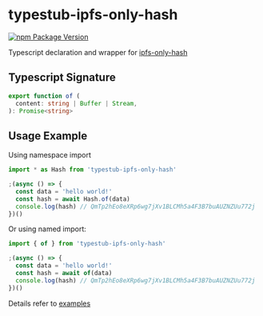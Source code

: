 # typestub-ipfs-only-hash
[![npm Package Version](https://img.shields.io/npm/v/typestub-ipfs-only-hash.svg?maxAge=2592000)](https://www.npmjs.com/package/typestub-ipfs-only-hash)

Typescript declaration and wrapper for [ipfs-only-hash](https://github.com/alanshaw/ipfs-only-hash)

## Typescript Signature
```typescript
export function of (
  content: string | Buffer | Stream,
): Promise<string>
```

## Usage Example

Using namespace import
```typescript
import * as Hash from 'typestub-ipfs-only-hash'

;(async () => {
  const data = 'hello world!'
  const hash = await Hash.of(data)
  console.log(hash) // QmTp2hEo8eXRp6wg7jXv1BLCMh5a4F3B7buAUZNZUu772j
})()
```

Or using named import:
```typescript
import { of } from 'typestub-ipfs-only-hash'

;(async () => {
  const data = 'hello world!'
  const hash = await of(data)
  console.log(hash) // QmTp2hEo8eXRp6wg7jXv1BLCMh5a4F3B7buAUZNZUu772j
})()
```

Details refer to [examples](./examples/index.ts)